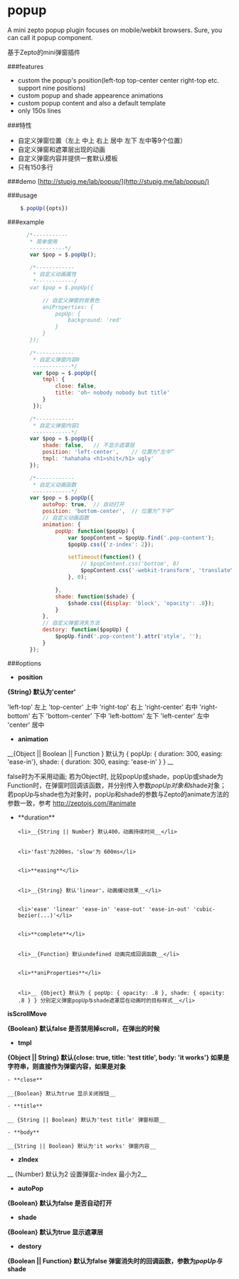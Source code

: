 popup
=====

A mini zepto popup plugin focuses on mobile/webkit browsers. Sure, you can call it popup component.

基于Zepto的mini弹窗插件

###features
 * custom the popup's position(left-top top-center center right-top etc. support nine positions)
 * custom popup and shade appearence animations
 * custom popup content and also a default template
 * only 150s lines

###特性
 * 自定义弹窗位置（左上 中上 右上 居中 左下 左中等9个位置）
 * 自定义弹窗和遮罩层出现的动画
 * 自定义弹窗内容并提供一套默认模板
 * 只有150多行

###demo
[http://stupig.me/lab/popup/](http://stupig.me/lab/popup/)

###usage
```javascript
    $.popUp({opts})
```
###example
```javascript
      /*-----------
       * 简单使用
       -----------*/
       var $pop = $.popUp();

       /*------------
        * 自定义动画属性
        *------------/
       var $pop = $.popUp({

           // 自定义弹窗的背景色
           aniProperties: {
               popUp: {
                   background: 'red'
               }
           }
       });

       /*------------
        * 自定义弹窗内容0
        ------------*/
        var $pop = $.popUp({
           tmpl: {
               close: false,
               title: 'oh~ nobody nobody but title'
           }
        });

       /*------------
        * 自定义弹窗内容1
        ------------*/
       var $pop = $.popUp({
           shade: false,   // 不显示遮罩层
           position: 'left-center',    // 位置为“左中”
           tmpl: 'hahahaha <h1>shit</h1> ugly'
       });

       /*------------
        * 自定义动画函数
        ------------*/
       var $pop = $.popUp({
           autoPop: true,  // 自动打开
           position: 'bottom-center',  // 位置为“下中”
           // 自定义动画函数
           animation: {
               popUp: function($popUp) {
                   var $popContent = $popUp.find('.pop-content');
                   $popUp.css({'z-index': 2});

                   setTimeout(function() {
                       // $popContent.css('bottom', 0)
                       $popContent.css('-webkit-transform', 'translateY(0)')
                   }, 0);

               },
               shade: function($shade) {
                   $shade.css({display: 'block', 'opacity': .8});
               }
           },
           // 自定义弹窗消失方法
           destory: function($popUp) {
               $popUp.find('.pop-content').attr('style', '');
           }
       });
```

###options
- **position**

__{String} 默认为'center'__

'left-top' 左上 'top-center' 上中 'right-top' 右上 'right-center' 右中 'right-bottom' 右下 'bottom-center' 下中 'left-bottom' 左下 'left-center' 左中 'center' 居中

- **animation**

 __{Object || Boolean || Function } 默认为 { popUp: { duration: 300, easing: 'ease-in'}, shade: { duration: 300, easing: 'ease-in' } } __

false时为不采用动画; 若为Object时, 比较popUp或shade，popUp或shade为Function时，在弹窗时回调该函数，并分别传入参数$popUp对象和$shade对象；若popUp与shade也为对象时，popUp和shade的参数与Zepto的animate方法的参数一致，参考 http://zeptojs.com/#animate

<ul>
    <li>**duration**</li>


    <li>__{String || Number} 默认400，动画持续时间__</li>


    <li>'fast'为200ms，'slow'为 600ms</li>


    <li>**easing**</li>


    <li>__{String} 默认'linear'，动画缓动效果__</li>


    <li>'ease' 'linear' 'ease-in' 'ease-out' 'ease-in-out' 'cubic-bezier(...)'</li>


    <li>**complete**</li>


    <li>__{Function} 默认undefined 动画完成回调函数__</li>


    <li>**aniProperties**</li>


    <li>__ {Object} 默认为 { popUp: { opacity: .8 }, shade: { opacity: .8 } } 分别定义弹窗popUp与shade遮罩层在动画时的目标样式__</li>
</ul>

**isScrollMove**

__{Boolean} 默认false 是否禁用掉scroll，在弹出的时候__

- **tmpl**

 __{Object || String} 默认{close: true, title: 'test title', body: 'it works'} 如果是字符串，则直接作为弹窗内容，如果是对象__

    - **close**

    __{Boolean} 默认为true 显示关闭按钮__

    - **title**

    __ {String || Boolean} 默认为'test title' 弹窗标题__

    - **body**

    __{String || Boolean} 默认为'it works' 弹窗内容__

- **zIndex**

__ {Number} 默认为2 设置弹窗z-index 最小为2__

- **autoPop**

__{Boolean} 默认为false 是否自动打开__

- **shade**

__{Boolean} 默认为true 显示遮罩层__

- **destory**

__{Boolean || Function} 默认为false 弹窗消失时的回调函数，参数为$popUp与$shade__
